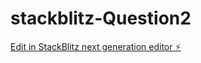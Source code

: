 # stackblitz-Question2

[Edit in StackBlitz next generation editor ⚡️](https://stackblitz.com/~/github.com/Kriishnaaaa/stackblitz-Question2)